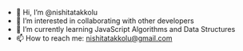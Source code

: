 - 👋 Hi, I’m @nishitatakkolu
- 👀 I’m interested in collaborating with other developers
- 🌱 I’m currently learning JavaScript Algorithms and Data Structures
- 📫 How to reach me: nishitatakkolu@gmail.com

<!---
nishitatakkolu/nishitatakkolu is a ✨ special ✨ repository because its `README.md` (this file) appears on your GitHub profile.
You can click the Preview link to take a look at your changes.
--->
